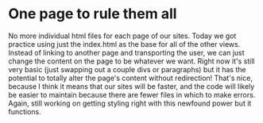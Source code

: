 # One page to rule them all

No more individual html files for each page of our sites. Today we got practice using just the index.html as the base for all of the other views. Instead of linking to another page and transporting the user, we can just change the content on the page to be whatever we want. Right now it's still very basic (just swapping out a couple divs or paragraphs) but it has the potential to totally alter the page's content without redirection! That's nice, because I think it means that our sites will be faster, and the code will likely be easier to maintain because there are fewer files in which to make errors. Again, still working on getting styling right with this newfound power but it functions.
